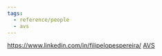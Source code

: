 ```yaml
---
tags:
  - reference/people
  - avs
---
```

https://www.linkedin.com/in/filipelopespereira/
[AVS](Added%20Value%20Systems.md)